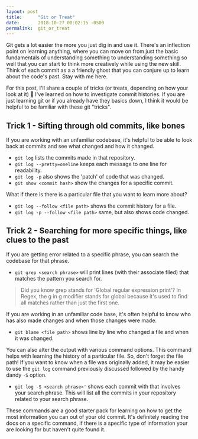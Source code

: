 ```yaml
---
layout: post
title:      "Git or Treat"
date:       2018-10-27 00:02:15 -0500
permalink:  git_or_treat
---
```


Git gets a lot easier the more you just dig in and use it. There's an inflection point on learning anything, where you can move on from just the basic fundamentals of understanding something to understanding something so well that you can start to think more creatively while using the new skill. Think of each commit as a a friendly ghost that you can conjure up to learn about the code's past. Stay with me here.

For this post, I'll share a couple of tricks (or treats, depending on how your look at it) 🎃 I've learned on how to investigate commit histories. If you are just learning git or if you already have they basics down, I think it would be helpful to be familiar with these git "tricks".

##  Trick 1 - Sifting through old commits, like bones

If you are working with an unfamiliar codebase, it's helpful to be able to look back at commits and see what changed and how it changed.

* `git log` lists the commits made in that repository.
* `git log --pretty=oneline` keeps each message to one line for readability.
* `git log -p` also shows the 'patch' of code that was changed.
* `git show <commit hash>` show the changes for a specific commit.

What if there is there is a particular file that you want to learn more about? 

* `git log --follow <file path>` shows the commit history for a file.
* `git log -p --follow <file path>` same, but also shows code changed.


## Trick 2 - Searching for more specific things, like clues to the past

If you are getting error related to a specific phrase, you can search the codebase for that phrase.

* `git grep <search phrase>` will print lines (with their associate filed) that matches the pattern you search for.

> Did you know grep stands for 'Global regular expression print'? In Regex, the g in g modifier stands for global because it's used to find all matches rather than just the first one.

If you are working in an unfamiliar code base, it's often helpful to know who has also made changes and when those changes were made. 

* `git blame <file path>` shows line by line who changed a file and when it was changed.

You can also alter the output with various command options. This command helps with learning the history of a particular file. So, don't forget the file path!  If you want to know when a file was originally added, it may be easier to use the `git log` command previously discussed followed by the handy dandy `-S` option.

* `git log -S <search phrase>'` shows each commit with that involves your search phrase. This will list all the commits in your repository related to your search phrase.


These commands are a good starter pack for learning on how to get the most information you can out of your old commit. It's definitely reading the docs on a specific command, if there is a specific type of information your are looking for but haven't quite found it.


